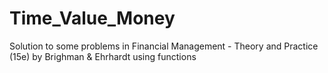 # Time_Value_Money
Solution to some problems in Financial Management - Theory and Practice (15e) by Brighman &amp; Ehrhardt using functions
